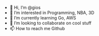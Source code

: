 - 👋 Hi, I’m @gios
- 👀 I’m interested in Programming, NBA, 3D
- 🌱 I’m currently learning Go, AWS
- 💞️ I’m looking to collaborate on cool stuff
- 📫 How to reach me Github

<!---
gios/gios is a ✨ special ✨ repository because its `README.md` (this file) appears on your GitHub profile.
You can click the Preview link to take a look at your changes.
--->

